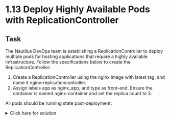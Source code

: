 # 1.13 Deploy Highly Available Pods with ReplicationController

## Task
The Nautilus DevOps team is establishing a ReplicationController to deploy multiple pods for hosting applications that require a highly available infrastructure. Follow the specifications below to create the ReplicationController:

1. Create a ReplicationController using the nginx image with latest tag, and name it nginx-replicationcontroller.
2. Assign labels app as nginx_app, and type as front-end. Ensure the container is named nginx-container and set the replica count to 3.

All pods should be running state post-deployment.
<details>
  <summary>Click here for solution</summary>

  ## Solution
  1. Generate skeleton (Optional if you want to edit)
  ```bash
  kubectl create deployment nginx-temp \
  --image=nginx:latest \
  --replicas=3 \
  --dry-run=client \
  -o yaml > nginx-rc.yaml
  ```
  2. Create or edit YAML manifest
  ```yaml
  apiVersion: v1
  kind: ReplicationController
  metadata:
    labels:
      app: nginx_app
      type: front-end
    name: nginx-replicationcontroller
  spec:
    replicas: 3
    selector:
      app: nginx_app
      type: front-end
    template:
      metadata:
        labels:
          app: nginx_app
          type: front-end
      spec:
        containers:
        - image: nginx:latest
          name: nginx-container
  ```
  3. Apply & Verify
  ```bash
  kubectl apply -f nginx-rc.yaml

  kubectl get rc nginx-replicationcontroller
  kubectl get pods -l app=nginx_app,type=front-end
  ```
</details>
